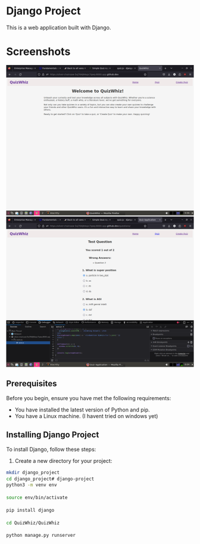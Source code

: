 # Django Project

This is a web application built with Django.

# Screenshots
<img src="/assets/home.png" alt="Screenshot 1" width="600"/>
<img src="/assets/quiz.png" alt="Screenshot 2" width="600"/>

## Prerequisites

Before you begin, ensure you have met the following requirements:

* You have installed the latest version of Python and pip.
* You have a Linux machine. (I havent tried on windows yet)

## Installing Django Project

To install Django, follow these steps:

1. Create a new directory for your project:

```bash
mkdir django_project
cd django_project# django-project
python3 -m venv env

source env/bin/activate

pip install django

cd QuizWhiz/QuizWhiz

python manage.py runserver